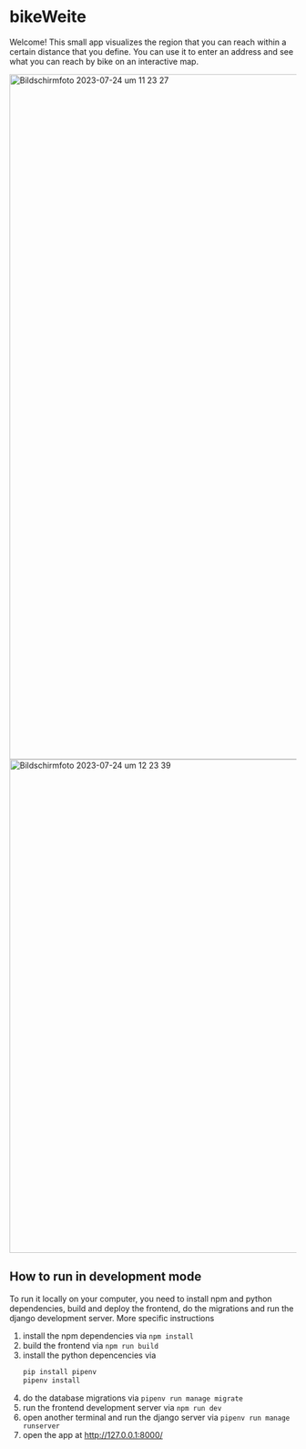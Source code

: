# bikeWeite

Welcome! This small app visualizes the region that you can reach within a
certain distance that you define. You can use it to enter an address and see
what you can reach by bike on an interactive map.

<img width="1202" alt="Bildschirmfoto 2023-07-24 um 11 23 27" src="https://github.com/AnjaWurli/bikeWeite/assets/118619305/fd716f0f-17c1-4976-8c5f-5891812cf675">
<img width="866" alt="Bildschirmfoto 2023-07-24 um 12 23 39" src="https://github.com/AnjaWurli/bikeWeite/assets/118619305/66279a38-0b4a-4808-99a1-3f7a95a2fb72">

## How to run in development mode

To run it locally on your computer, you need to install npm and python
dependencies, build and deploy the frontend, do the migrations and run the
django development server. More specific instructions

1. install the npm dependencies via `npm install`
2. build the frontend via `npm run build`
3. install the python depencencies via
   ```bash
   pip install pipenv
   pipenv install
   ```
4. do the database migrations via `pipenv run manage migrate`
5. run the frontend development server via `npm run dev`
6. open another terminal and run the django server via `pipenv run manage runserver`
7. open the app at http://127.0.0.1:8000/
